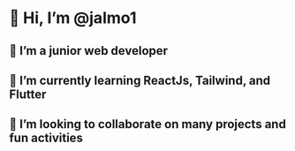 # 👋 Hi, I’m @jalmo1
## 👀 I’m a junior web developer
## 🌱 I’m currently learning ReactJs, Tailwind, and Flutter
## 💞️ I’m looking to collaborate on many projects and fun activities

